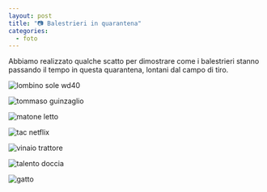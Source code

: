 ```yaml
---
layout: post
title: "📷 Balestrieri in quarantena"
categories:
  - foto
---
```


Abbiamo realizzato qualche scatto per dimostrare come i balestrieri stanno passando il tempo in questa quarantena, lontani dal campo di tiro.

<!-- more -->

![lombino sole wd40](https://i.imgur.com/K94AfT6.jpg)


![tommaso guinzaglio](https://i.imgur.com/coiGYvc.jpg)


![matone letto](https://i.imgur.com/L2g13XX.jpg)


![tac netflix](https://i.imgur.com/oJUqt7X.jpg)


![vinaio trattore](https://i.imgur.com/25YRTRM.jpg)


![talento doccia](https://i.imgur.com/LWw3CrL.jpg)


![gatto](https://i.imgur.com/tPlwayO.jpg)
